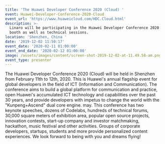 ```yaml
---
title: 'The Huawei Developer Conference 2020 (Cloud) '
event: Huawei-Developer-Conference-2020-Cloud
event_url: 'https://www.huaweicloud.com/HDC.Cloud.html'
description: >-
  Linaro will be participating in the Huawei Developer Conference 2020 with a
  booth as well as technical sessions.
location: 'Shenzhen, China '
date: '2019-12-02 11:50:17'
event_date: '2020-02-11 01:00:00'
event_end_date: '2020-02-12 01:00:00'
image: /assets/images/content/screen-shot-2019-12-02-at-11.49.58-am.png
event_type: presenter
---
```

The Huawei Developer Conference 2020 (Cloud) will be held in Shenzhen from February 11th to 12th, 2020. This is Huawei's annual flagship event for global developers in the field of ICT (Information and Communication). The conference aims to build a global platform for communication and practice, open Huawei's accumulated ICT technology and capabilities over the past 30 years, and provide developers with impetus to change the world with the "Kunpeng+Ascend" dual core engine. may. This conference has two keynote speeches, dozens of Codelabs, hundreds of technical forums, 30,000 square meters of exhibition area, popular open source projects, innovation contests, start-up company and investor matchmaking, hackathon, music festival and other activities. Groups of corporate developers, startups, students and more provide personalized content experiences. We look forward to being with you and dreams flying!
